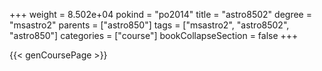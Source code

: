 +++
weight = 8.502e+04
pokind = "po2014"
title = "astro8502"
degree = "msastro2"
parents = ["astro850"]
tags = ["msastro2", "astro8502", "astro850"]
categories = ["course"]
bookCollapseSection = false
+++

{{< genCoursePage >}}
